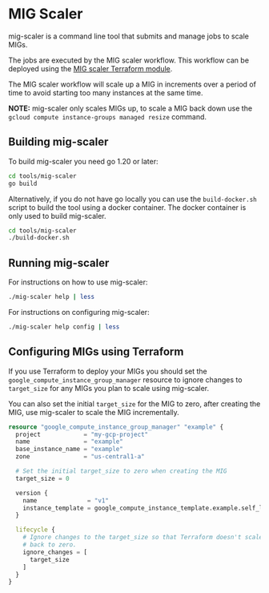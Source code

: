# MIG Scaler

mig-scaler is a command line tool that submits and manage jobs to scale MIGs.

The jobs are executed by the MIG scaler workflow. This workflow can be deployed using the [MIG scaler Terraform module](./deployment/).

The MIG scaler workflow will scale up a MIG in increments over a period of time to avoid starting too many instances at the same time.

**NOTE:** mig-scaler only scales MIGs up, to scale a MIG back down use the `gcloud compute instance-groups managed resize` command.

## Building mig-scaler

To build mig-scaler you need go 1.20 or later:

```sh
cd tools/mig-scaler
go build
```

Alternatively, if you do not have go locally you can use the `build-docker.sh` script to build the tool using a docker container. The docker container is only used to build mig-scaler.

```sh
cd tools/mig-scaler
./build-docker.sh
```

## Running mig-scaler

For instructions on how to use mig-scaler:

```sh
./mig-scaler help | less
```

For instructions on configuring mig-scaler:

```sh
./mig-scaler help config | less
```

## Configuring MIGs using Terraform

If you use Terraform to deploy your MIGs you should set the `google_compute_instance_group_manager` resource to ignore changes to `target_size` for any MIGs you plan to scale using mig-scaler.

You can also set the initial `target_size` for the MIG to zero, after creating the MIG, use mig-scaler to scale the MIG incrementally.

```terraform
resource "google_compute_instance_group_manager" "example" {
  project            = "my-gcp-project"
  name               = "example"
  base_instance_name = "example"
  zone               = "us-central1-a"

  # Set the initial target_size to zero when creating the MIG
  target_size = 0

  version {
    name              = "v1"
    instance_template = google_compute_instance_template.example.self_link
  }

  lifecycle {
    # Ignore changes to the target_size so that Terraform doesn't scale the MIG
    # back to zero.
    ignore_changes = [
      target_size
    ]
  }
}
```
